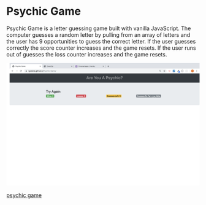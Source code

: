 # Psychic Game
Psychic Game is a letter guessing game built with vanilla JavaScript.  The computer guesses a random letter by pulling from an array of letters and the user has 9 opportunities to guess the correct letter.  If the user guesses correctly the score counter increases and the game resets.  If the user runs out of guesses the loss counter increases and the game resets.  

![psychic game](./assets/images/game.png)

[psychic game](https://rgoderis.github.io/Psychic-Game/)